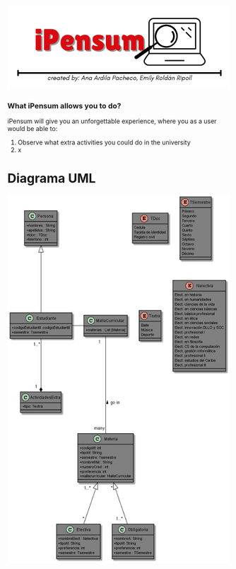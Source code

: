 <img src="icon.png" alt="iPensum"/>

### What iPensum allows you to do?
iPensum will give you an unforgettable experience, where you as a user would be able to:
1. Observe what extra activities you could do in the university
2. x
     
# Diagrama UML
<img src="DiagramaPhoto.png" alt="Diagrama"/>
